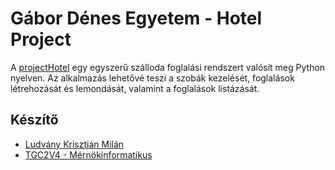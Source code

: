 # Gábor Dénes Egyetem - Hotel Project

A [projectHotel](https://github.com/thechris1234/gdeProjectHotel) egy egyszerű szálloda foglalási rendszert valósít meg Python nyelven. Az alkalmazás lehetővé teszi a szobák kezelését, foglalások létrehozását és lemondását, valamint a foglalások listázását.

## Készítő

- [Ludvány Krisztián Milán](https://www.github.com/thechris1234)
- [TGC2V4 - Mérnökinformatikus](https://neptun.gdf.hu)

